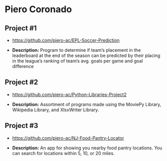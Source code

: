# Piero Coronado

## Project #1

- https://github.com/piero-ac/EPL-Soccer-Prediction

- <b>Description:</b>  Program to determine if team’s placement in the leaderboard at the end of the season can be predicted by their placing in the league’s ranking of team’s avg. goals per game and goal difference


## Project #2

- https://github.com/piero-ac/Python-Libraries-Project2

- <b>Description:</b>  Assortment of programs made using the MoviePy Library, Wikipedia Library, and XlsxWriter Library.


## Project #3

- https://github.com/piero-ac/NJ-Food-Pantry-Locator

- <b>Description:</b>  An app for showing you nearby food pantry locations. You can search for locations within 5, 10, or 20 miles.
